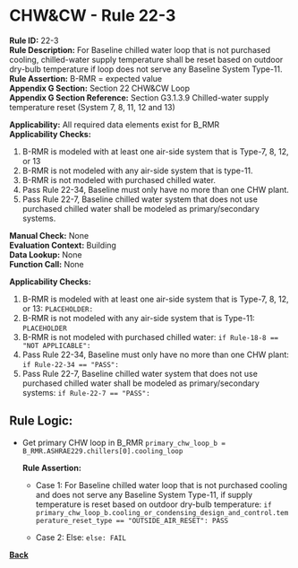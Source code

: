 
# CHW&CW - Rule 22-3  

**Rule ID:** 22-3  
**Rule Description:** For Baseline chilled water loop that is not purchased cooling, chilled-water supply temperature shall be reset based on outdoor dry-bulb temperature if loop does not serve any Baseline System Type-11.  
**Rule Assertion:** B-RMR = expected value  
**Appendix G Section:** Section 22 CHW&CW Loop  
**Appendix G Section Reference:** Section G3.1.3.9 Chilled-water supply temperature reset (System 7, 8, 11, 12 and 13)  

**Applicability:** All required data elements exist for B_RMR  
**Applicability Checks:**  

1. B-RMR is modeled with at least one air-side system that is Type-7, 8, 12, or 13
2. B-RMR is not modeled with any air-side system that is type-11.
3. B-RMR is not modeled with purchased chilled water.
4. Pass Rule 22-34, Baseline must only have no more than one CHW plant.
5. Pass Rule 22-7, Baseline chilled water system that does not use purchased chilled water shall be modeled as primary/secondary systems.


**Manual Check:** None  
**Evaluation Context:** Building  
**Data Lookup:** None  
**Function Call:** None  

**Applicability Checks:**  

1. B-RMR is modeled with at least one air-side system that is Type-7, 8, 12, or 13: `PLACEHOLDER:`
2. B-RMR is not modeled with any air-side system that is Type-11: `PLACEHOLDER`
3. B-RMR is not modeled with purchased chilled water: `if Rule-18-8 == "NOT APPLICABLE":`
4. Pass Rule 22-34, Baseline must only have no more than one CHW plant: `if Rule-22-34 == "PASS":`
5. Pass Rule 22-7, Baseline chilled water system that does not use purchased chilled water shall be modeled as primary/secondary systems: `if Rule-22-7 == "PASS":`

## Rule Logic:  

- Get primary CHW loop in B_RMR `primary_chw_loop_b = B_RMR.ASHRAE229.chillers[0].cooling_loop`

  **Rule Assertion:**

  - Case 1: For Baseline chilled water loop that is not purchased cooling and does not serve any Baseline System Type-11, if supply temperature is reset based on outdoor dry-bulb temperature: `if primary_chw_loop_b.cooling_or_condensing_design_and_control.temperature_reset_type == "OUTSIDE_AIR_RESET": PASS`

  - Case 2: Else: `else: FAIL`

**[Back](../_toc.md)**
